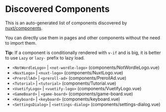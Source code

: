 # Discovered Components

This is an auto-generated list of components discovered by [nuxt/components](https://github.com/nuxt/components).

You can directly use them in pages and other components without the need to import them.

**Tip:** If a component is conditionally rendered with `v-if` and is big, it is better to use `Lazy` or `lazy-` prefix to lazy load.

- `<NotWordleLogo>` | `<not-wordle-logo>` (components/NotWordleLogo.vue)
- `<NuxtLogo>` | `<nuxt-logo>` (components/NuxtLogo.vue)
- `<PrerollAd>` | `<preroll-ad>` (components/PrerollAd.vue)
- `<Tutorial>` | `<tutorial>` (components/Tutorial.vue)
- `<VuetifyLogo>` | `<vuetify-logo>` (components/VuetifyLogo.vue)
- `<GameBoard>` | `<game-board>` (components/game-board.vue)
- `<Keyboard>` | `<keyboard>` (components/keyboard.vue)
- `<SettingsDialog>` | `<settings-dialog>` (components/settings-dialog.vue)
